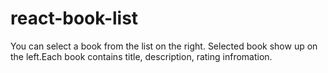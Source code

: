 # react-book-list

You can select a book from the list on the right. Selected book show up on the left.Each book contains title, description, rating infromation. 
